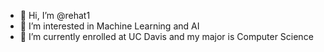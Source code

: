 - 👋 Hi, I’m @rehat1
- 👀 I’m interested in Machine Learning and AI
- 🌱 I’m currently enrolled at UC Davis and my major is Computer Science

<!---
rehat1/rehat1 is a ✨ special ✨ repository because its `README.md` (this file) appears on your GitHub profile.
You can click the Preview link to take a look at your changes.
--->
